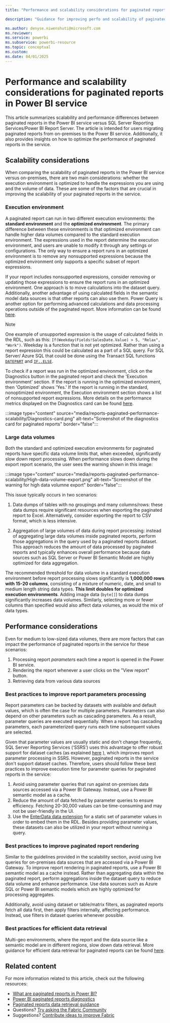 ```yaml
---
title: "Performance and scalability considerations for paginated reports in Power BI service"

description: "Guidance for improving perfo and scalability of paginated reports in the service"

ms.author: denyse.niwenshuti@microsoft.com
ms.reviewer: 
ms.service: powerbi
ms.subservice: powerbi-resource
ms.topic: conceptual
ms.custom: 
ms.date: 04/01/2025
---
```


# Performance and scalability considerations for paginated reports in Power BI service

This article summarizes scalability and performance differences between paginated reports in the Power BI service  versus SQL Server Reporting Services/Power BI Report Server. The article is intended for users migrating paginated reports from on-premises to the Power BI service. Additionally, it also provides insights on how to optimize the performance of paginated reports in the service.


## Scalability considerations


When comparing the scalability of paginated reports in the Power BI service versus on-premises, there are two main considerations: whether the execution environment  is optimized to handle the expressions you are using and the volume of data. These are some of the factors that are crucial in improving the scalability of your paginated reports in the service. 

### Execution environment

A paginated report can run in two different execution environments: the **standard environment** and the **optimized environment**. The primary difference between these environments is that optimized environment can handle higher data volumes compared to the standard execution environment. The expressions used in the report determine the execution environment, and users are unable to modify it through any settings or configurations. The only way to ensure a report runs in an optimized environment is to remove any nonsupported expressions because the optimized environment only supports a specific subset of report expressions.

If your report includes nonsupported expressions, consider removing or updating those expressions to ensure the report runs in an optimized environment. One approach is to move calculations into the dataset query. Additionally, another advantage of using calculated fields in the semantic model data sources is that other reports can also use them. Power Query is another option for performing advanced calculations and data processing operations outside of the paginated report. More information can be found [here](../connect-snowflake-databricks-power-query-online.md).

> [!Note]
> One example of unsupported expression is the usage of calculated fields in the RDL, such as this: `If(Weekday(Fields!SalesDate.Value) > 5, "Relax", "Work")`. Weekday is a function that is not yet optimized. Rather than using a report expression this could be calculated as a part of a SQL query. For SQL Server/ Azure SQL that could be done using the Transact SQL functions [`DATEPART`](https://learn.microsoft.com/sql/t-sql/functions/datepart-transact-sql?view=azuresqldb-current) and [`IF..ELSE`](https://learn.microsoft.com/sql/t-sql/language-elements/if-else-transact-sql?view=azuresqldb-current).

To check if a report was run in the optimized environment, click on the Diagnostics button in the paginated report and check the 'Execution environment' section. If the report is running in the optimized environment, then 'Optimized' shows 'Yes.' If the report is running in the standard, nonoptimized environment, the Execution environment section shows a list of nonsupported report expressions. More details on the performance metrics displayed on the Diagnostics card can be found [here](../paginated-reports-diagnostics.md).

:::image type="content" source="media/reports-paginated-performance-scalability/Diagnostics-card.png" alt-text="Screenshot of the diagnostics card for paginated reports" border="false":::

### Large data volumes

Both the standard and optimized execution environments for paginated reports have specific data volume limits that, when exceeded, significantly slow down report processing. When performance slows down during the export report scenario, the user sees the warning shown in this image: 

:::image type="content" source="media/reports-paginated-performance-scalability/High-data-volume-export.png" alt-text="Screenshot of the warning for high data volumne export" border="false":::

This issue typically occurs in two scenarios:
1.	Data dumps of tables with no groupings and many columns/rows: these data dumps require significant resources when exporting the paginated report to Excel. Alternatively, consider exporting the report to CSV format, which is less intensive.

2.	Aggregation of large volumes of data during report processing: instead of aggregating large data volumes inside paginated reports, perform those  aggregations in the query used by a paginated reports dataset. This approach reduces the amount of data processed by paginated reports and typically enhances overall performance because data sources such as SQL Server or Power BI Semantic Model are highly optimized for data aggregation.

The recommended threshold for data volume in a standard execution environment before report processing slows significantly is **1,000,000 rows with 15-20 columns**, consisting of a mixture of numeric, date, and small to medium length string data types. **This limit doubles for optimized execution environments**. Adding image data (`byte[]`) to data dumps significantly increases data volumes. Similarly, selecting more or fewer columns than specified would also affect data volumes, as would the mix of data types. 

## Performance considerations   

Even for medium to low-sized data volumes, there are more factors that can impact the performance of paginated reports in the service for these scenarios:
1.	Processing report *parameters* each time a report is opened in the Power BI service.
2.	Rendering the report whenever a user clicks on the "View report" button.  
3.	Retrieving data from various data sources

### Best practices to improve report parameters processing

Report parameters can be backed by datasets with available and default values, which is often the case for multiple parameters. Parameters can also depend on other parameters such as cascading parameters. As a result, parameter queries are executed sequentially. When a report has cascading parameters, each parameterized query runs each time subsequent values are selected.


Given that parameter values are usually static and don't change frequently, SQL Server Reporting Services (‘SSRS’) uses this advantage to offer robust support for dataset caches (as explained [here](/sql/reporting-services/report-server/cache-shared-datasets-ssrs.md) ), which improves report parameter processing in SSRS. However, paginated reports in the service don't support dataset caches. Therefore, users should follow these best practices to improve execution time for parameter queries for paginated reports in the service:


1.	Avoid using parameter queries that run against on-premises data sources accessed via a Power BI Gateway. Instead, use a Power BI semantic model as a cache.
2.	Reduce the amount of data fetched by parameter queries to ensure efficiency. Fetching 20-30,000 values can be time-consuming and may not be user-friendly in the UI.
3.	Use the [EnterData data extension](../paginated-reports-enter-data.md) for a static set of parameter values in order to embed them in the RDL. Besides providing parameter values, these datasets can also be utilized in your report without running a query.


### Best practices to improve paginated report rendering

Similar to the guidelines provided in the scalability section, avoid using live queries for on-premises data sources that are accessed via a Power BI Gateway. To improve report rendering in paginated reports, use a Power BI semantic model as a cache instead. Rather than aggregating data within the paginated report, perform aggregations inside the dataset query to reduce data volume and enhance performance. Use data sources such as Azure SQL  or Power BI semantic models which are highly optimized for processing aggregates. 

Additionally, avoid using dataset or table/matrix filters, as paginated reports fetch all data first, then apply filters internally, affecting performance. Instead, use filters in dataset queries whenever possible. 

### Best practices for efficient data retrieval

Multi-geo environments, where the report and the data source like a semantic model are in different regions, slow down data retrieval. More guidance for efficient data retrieval for paginated reports can be found [here](report-paginated-data-retrieval.md).

## Related content

For more information related to this article, check out the following resources:

- [What are paginated reports in Power BI?](../paginated-reports/paginated-reports-report-builder-power-bi.md)
- [Power BI paginated reports diagnostics](../paginated-reports/paginated-reports-diagnostics.md)
- [Paginated reports data retrieval guidance](report-paginated-data-retrieval.md)
- Questions? [Try asking the Fabric Community](https://community.fabric.microsoft.com/)
- Suggestions? [Contribute ideas to improve Fabric](https://ideas.fabric.microsoft.com/)

